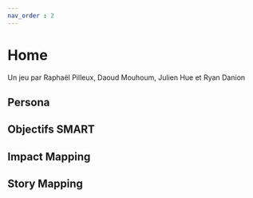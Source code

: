 ```yaml
---
nav_order : 2
---
```


# Home
Un jeu par Raphaël Pilleux, Daoud Mouhoum, Julien Hue et Ryan Danion

## Persona
<!-- Qui va bénéficier du produit? -->

## Objectifs SMART
<!-- Comment savoir que l’app change vraiment le monde? -->

## Impact Mapping
<!-- Quels impacts identifions-nous pour atteindre les objectifs? -->

## Story Mapping
<!-- Quels apports de valeurs prévoyons-nous? -->
